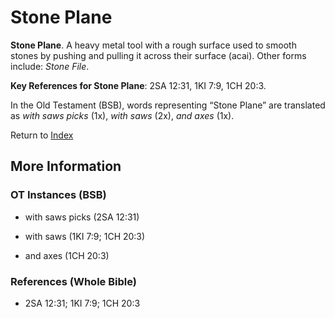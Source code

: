 # Stone Plane
**Stone Plane**. 
A heavy metal tool with a rough surface used to smooth stones by pushing and pulling it across their surface (acai). 
Other forms include: 
*Stone File*. 


**Key References for Stone Plane**: 
2SA 12:31, 1KI 7:9, 1CH 20:3. 


In the Old Testament (BSB), words representing “Stone Plane” are translated as 
*with saws picks* (1x), *with saws* (2x), *and axes* (1x). 




Return to [Index](00-Index.md)

## More Information

### OT Instances (BSB)

* with saws picks (2SA 12:31)

* with saws (1KI 7:9; 1CH 20:3)

* and axes (1CH 20:3)



### References (Whole Bible)

* 2SA 12:31; 1KI 7:9; 1CH 20:3



